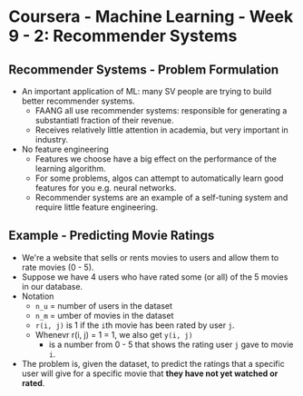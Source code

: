 # Coursera - Machine Learning - Week 9 - 2: Recommender Systems

## Recommender Systems - Problem Formulation
- An important application of ML: many SV people are trying to build better recommender systems.
	- FAANG all use recommender systems: responsible for generating a substantiatl fraction of their revenue.
	- Receives relatively little attention in academia, but very important in industry.
- No feature engineering
	- Features we choose have a big effect on the performance of the learning algorithm.
	- For some problems, algos can attempt to automatically learn good features for you e.g. neural networks. 
	- Recommender systems are an example of a self-tuning system and require little feature engineering.

## Example - Predicting Movie Ratings
- We're a website that sells or rents movies to users and allow them to rate movies (0 - 5).
- Suppose we have 4 users who have rated some (or all) of the 5 movies in our database.
- Notation
	- `n_u` = number of users in the dataset
	- `n_m` = umber of movies in the dataset
	- `r(i, j)` is 1 if the `i`th movie has been rated by user `j`.
	- Whenevr r(i, j) = 1 = 1, we also get `y(i, j)` 
		- is a number from 0 - 5 that shows the rating user `j` gave to movie `i`.
- The problem is, given the dataset, to predict the ratings that a specific user will give for a specific movie that **they have not yet watched or rated**.
